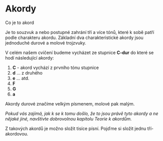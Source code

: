 # Akordy

Co je to akord

Je to souzvuk a nebo postupné zahrání tří a více tónů, které k sobě patří podle charakteru akordu. Základní dva charakteristické akordy jsou jednoduché durové a molové trojzvuky.

V celém našem cvičení budeme vycházet ze stupnice **C-dur** do které se hodí následující akordy:

1. **C** - akord vychází z prvního tónu stupnice
2. **d** ... z druhého
3. **e** ... atd.
4. **F**
5. **G**
6. **a**

Akordy durové značíme velkým písmenem, molové pak malým.

_Pokud vás zajímá, jak k se k tomu došlo, že to jsou právě tyto akordy a ne nějaké jiné, navštivte dobrovolnou kapitolu Teorie k akordům._

Z takových akordů je možno složit tisíce písní. Pojďme si složit jednu tří-akordovou.



  
  


